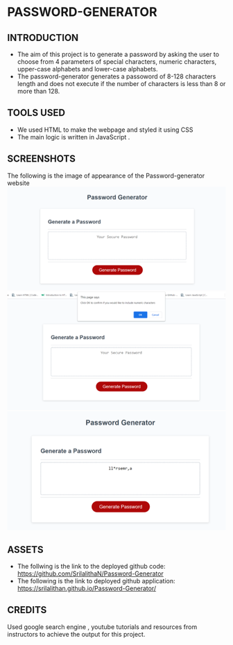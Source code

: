 # PASSWORD-GENERATOR

## INTRODUCTION

- The aim of this project is to generate a password by asking the user to choose from 4 parameters of special characters, numeric characters, upper-case alphabets and lower-case alphabets.
- The password-generator generates a passoword of 8-128 characters length and does not execute if the number of characters is less than 8 or more than 128.

## TOOLS USED

- We used HTML to make the webpage and styled it using CSS
- The main logic is written in JavaScript .

## SCREENSHOTS

The following is the image of appearance of the Password-generator website ![Password-Generator](./screenshots\screenshot_1.png)
![](screenshots\screenshot_2.png)
![](screenshots\screenshot_3.png)

## ASSETS

- The follwing is the link to the deployed github code: https://github.com/SrilalithaN/Password-Generator
- The following is the link to deployed github application: https://srilalithan.github.io/Password-Generator/

## CREDITS

Used google search engine , youtube tutorials and resources from instructors to achieve the output for this project.
